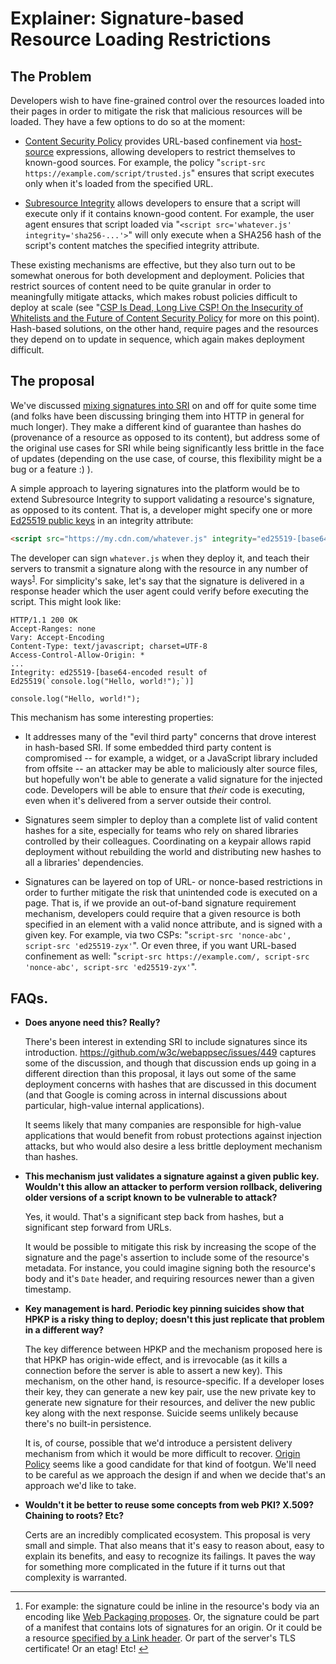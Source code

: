# Explainer: Signature-based Resource Loading Restrictions

## The Problem

Developers wish to have fine-grained control over the resources loaded into their pages in order
to mitigate the risk that malicious resources will be loaded. They have a few options to do so at
the moment:

*   [Content Security Policy][CSP] provides URL-based confinement via [host-source][] expressions,
    allowing developers to restrict themselves to known-good sources. For example, the policy
    "`script-src https://example.com/script/trusted.js`" ensures that script executes only when it's
    loaded from the specified URL.

*   [Subresource Integrity][SRI] allows developers to ensure that a script will execute only
    if it contains known-good content. For example, the user agent ensures that script loaded via
    "`<script src='whatever.js' integrity='sha256-...'>`" will only execute when a SHA256 hash of
    the script's content matches the specified integrity attribute.
 
These existing mechanisms are effective, but they also turn out to be somewhat onerous for both
development and deployment. Policies that restrict sources of content need to be quite granular in
order to meaningfully mitigate attacks, which makes robust policies difficult to deploy at scale
(see "[CSP Is Dead, Long Live CSP! On the Insecurity of Whitelists and the Future of Content
Security Policy][csp-is-dead] for more on this point). Hash-based solutions, on the other hand,
require pages and the resources they depend on to update in sequence, which again makes deployment
difficult.

## The proposal

We've discussed [mixing signatures into SRI][gh-449] on and off for quite some time (and folks have
been discussing bringing them into HTTP in general for much longer). They make a different kind of
guarantee than hashes do (provenance of a resource as opposed to its content), but address some of
the original use cases for SRI while being significantly less brittle in the face of updates
(depending on the use case, of course, this flexibility might be a bug or a feature :) ).
 
A simple approach to layering signatures into the platform would be to extend Subresource Integrity
to support validating a resource's signature, as opposed to its content. That is, a developer might
specify one or more [Ed25519 public keys][Ed25519] in an integrity attribute:
 
```html
<script src="https://my.cdn.com/whatever.js" integrity="ed25519-[base64-encoded public key]" crossorigin="anonymous">
```
 
The developer can sign `whatever.js` when they deploy it, and teach their servers to transmit a
signature along with the resource in any number of ways<sup><a name="ref1"></a>[1](#foot1)</sup>.
For simplicity's sake, let's say that the signature is delivered in a response header which the
user agent could verify before executing the script. This might look like:

```http
HTTP/1.1 200 OK
Accept-Ranges: none
Vary: Accept-Encoding
Content-Type: text/javascript; charset=UTF-8
Access-Control-Allow-Origin: *
...
Integrity: ed25519-[base64-encoded result of Ed25519(`console.log("Hello, world!");`)]
 
console.log("Hello, world!");
```

This mechanism has some interesting properties:
 
*   It addresses many of the "evil third party" concerns that drove interest in hash-based SRI. If 
    some embedded third party content is compromised -- for example, a widget, or a JavaScript 
    library included from offsite -- an attacker may be able to maliciously alter source files, but
    hopefully won't be able to generate a valid signature for the injected code. Developers will be
    able to ensure that _their_ code is executing, even when it's delivered from a server outside
    their control.

*   Signatures seem simpler to deploy than a complete list of valid content hashes for a site,
    especially for teams who rely on shared libraries controlled by their colleagues. Coordinating
    on a keypair allows rapid deployment without rebuilding the world and distributing new hashes
    to all a libraries' dependencies.

*   Signatures can be layered on top of URL- or nonce-based restrictions in order to further
    mitigate the risk that unintended code is executed on a page. That is, if we provide an
    out-of-band signature requirement mechanism, developers could require that a given resource is
    both specified in an element with a valid nonce attribute, and is signed with a given key. For
    example, via two CSPs: "`script-src 'nonce-abc', script-src 'ed25519-zyx'`". Or even three, if
    you want URL-based confinement as well: "`script-src https://example.com/, script-src
    'nonce-abc', script-src 'ed25519-zyx'`".
 
## FAQs.

*   **Does anyone need this? Really?**

    There's been interest in extending SRI to include signatures since its introduction.
    <https://github.com/w3c/webappsec/issues/449> captures some of the discussion, and though that
    discussion ends up going in a different direction than this proposal, it lays out some of the
    same deployment concerns with hashes that are discussed in this document (and that Google is
    coming across in internal discussions about particular, high-value internal applications).

    It seems likely that many companies are responsible for high-value applications that would
    benefit from robust protections against injection attacks, but who would also desire a less
    brittle deployment mechanism than hashes.

*   **This mechanism just validates a signature against a given public key. Wouldn't this allow an
    attacker to perform version rollback, delivering older versions of a script known to be
    vulnerable to attack?**

    Yes, it would. That's a significant step back from hashes, but a significant step forward from
    URLs.

    It would be possible to mitigate this risk by increasing the scope of the signature and the
    page's assertion to include some of the resource's metadata. For instance, you could imagine
    signing both the resource's body and it's `Date` header, and requiring resources newer than a
    given timestamp.

*   **Key management is hard. Periodic key pinning suicides show that HPKP is a risky thing to
    deploy; doesn't this just replicate that problem in a different way?**

    The key difference between HPKP and the mechanism proposed here is that HPKP has origin-wide
    effect, and is irrevocable (as it kills a connection before the server is able to assert a new
    key). This mechanism, on the other hand, is resource-specific. If a developer loses their key,
    they can generate a new key pair, use the new private key to generate new signature for their
    resources, and deliver the new public key along with the next response. Suicide seems unlikely
    because there's no built-in persistence.

    It is, of course, possible that we'd introduce a persistent delivery mechanism from which it
    would be more difficult to recover. [Origin Policy][origin-policy] seems like a good candidate
    for that kind of footgun. We'll need to be careful as we approach the design if and when we
    decide that's an approach we'd like to take.

*   **Wouldn't it be better to reuse some concepts from web PKI? X.509? Chaining to roots? Etc?**

    Certs are an incredibly complicated ecosystem. This proposal is very small and simple. That also
    means that it's easy to reason about, easy to explain its benefits, and easy to recognize its
    failings. It paves the way for something more complicated in the future if it turns out that
    complexity is warranted.

-------

1.  <a name="foot1"></a> For example: the signature could be inline in the resource's body via
    an encoding like [Web Packaging proposes][web-packaging]. Or, the signature could be part of a
    manifest that contains lots of signatures for an origin. Or it could be a resource [specified by
    a Link header][link-header]. Or part of the server's TLS certificate! Or an etag! Etc!
    [↩︎](#ref1)

[CSP]: https://w3c.github.io/webappsec-csp/
[host-source]: https://w3c.github.io/webappsec-csp/#grammardef-host-source
[SRI]: https://w3c.github.io/webappsec-subresource-integrity/
[require-sri-for]: https://w3c.github.io/webappsec-subresource-integrity/#require-sri-for
[external]: https://w3c.github.io/webappsec-csp/#external-hash
[csp-is-dead]: https://research.google.com/pubs/pub45542.html
[gh-449]: https://github.com/w3c/webappsec/issues/449
[Ed25519]: https://ed25519.cr.yp.to/
[origin-policy]: https://wicg.github.io/origin-policy/
[web-packaging]: https://github.com/dimich-g/webpackage/
[link-header]: https://tools.ietf.org/html/rfc6249#section-5.1
